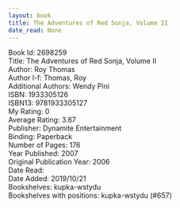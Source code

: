 ```yaml
---
layout: book
title: The Adventures of Red Sonja, Volume II
date_read: None
---
```


Book Id: 2698259<br />
Title: The Adventures of Red Sonja, Volume II<br />
Author: Roy Thomas<br />
Author l-f: Thomas, Roy<br />
Additional Authors: Wendy Pini<br />
ISBN: 1933305126<br />
ISBN13: 9781933305127<br />
My Rating: 0<br />
Average Rating: 3.67<br />
Publisher: Dynamite Entertainment<br />
Binding: Paperback<br />
Number of Pages: 176<br />
Year Published: 2007<br />
Original Publication Year: 2006<br />
Date Read: <br />
Date Added: 2019/10/21<br />
Bookshelves: kupka-wstydu<br />
Bookshelves with positions: kupka-wstydu (#657)<br />

